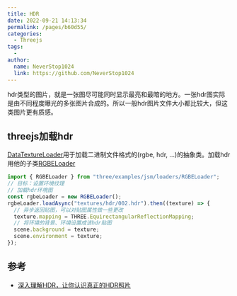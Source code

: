 ```yaml
---
title: HDR
date: 2022-09-21 14:13:34
permalink: /pages/b60d55/
categories:
  - Threejs
tags:
  - 
author: 
  name: NeverStop1024
  link: https://github.com/NeverStop1024
---
```

hdr类型的图片，就是一张图尽可能同时显示最亮和最暗的地方。一张hdr图实际是由不同程度曝光的多张图片合成的。所以一般hdr图片文件大小都比较大，但这类图片更有质感。
## threejs加载hdr
[DataTextureLoader](https://threejs.org/docs/index.html#api/zh/loaders/DataTextureLoader)用于加载二进制文件格式的(rgbe, hdr, ...)的抽象类。加载hdr用他的子类[RGBELoader](https://github.com/mrdoob/three.js/blob/master/examples/jsm/loaders/RGBELoader.js)
```javascript
import { RGBELoader } from "three/examples/jsm/loaders/RGBELoader";
// 目标：设置环境纹理
// 加载hdr环境图
const rgbeLoader = new RGBELoader();
rgbeLoader.loadAsync("textures/hdr/002.hdr").then((texture) => {
  // 异步返回贴图，可以对贴图属性做一些更改
  texture.mapping = THREE.EquirectangularReflectionMapping;
  // 将环境的背景、环境设置成该hdr贴图
  scene.background = texture;
  scene.environment = texture;
});
```
## 参考
* [深入理解HDR，让你认识真正的HDR照片](https://baijiahao.baidu.com/s?id=1606763887374415267&wfr=spider&for=pc)

